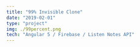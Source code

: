 ```yaml
---
title: "99% Invisible Clone"
date: "2019-02-01"
type: "project"
img: ./99percent.png
tech: "Angular 5 / Firebase / Listen Notes API"
---
```

